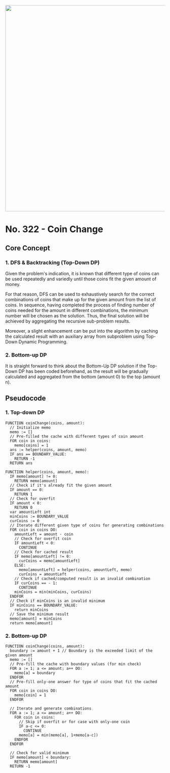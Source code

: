 <p align="center"><img src="https://i.ibb.co/6JBhfxV/image.png" width="650" /></p>

# No. 322 - Coin Change

## Core Concept

### 1. DFS & Backtracking (Top-Down DP)

Given the problem's indication, it is known that different type of coins can be
used repeatedly and variedly until those coins fit the given amount of money.

For that reason, DFS can be used to exhaustively search for the correct
combinations of coins that make up for the given amount from the list of coins.
In sequence, having completed the process of finding number of coins needed for
the amount in different combinations, the minimum number will be chosen as the
solution. Thus, the final solution will be achieved by aggregating the
recursive sub-problem results.

Moreover, a slight enhancement can be put into the algorithm by caching the
calculated result with an auxiliary array from subproblem using Top-Down Dynamic Programming.

### 2. Bottom-up DP

It is straight forward to think about the Bottom-Up DP solution if the Top-Down
DP has been coded beforehand, as the result will be gradually calculated and aggregated
from the bottom (amount 0) to the top (amount n).

## Pseudocode

### 1. Top-down DP

```text
FUNCTION coinChange(coins, amount):
  // Initialize memo
  memo := []
  // Pre-filled the cache with different types of coin amount
  FOR coin in coins:
    memo[coins] = 1
  ans := helper(coins, amount, memo)
  IF ans == BOUNDARY_VALUE:
    RETURN -1
  RETURN ans

FUNCTION helper(coins, amount, memo):
  IF memo[amount] != 0:
    RETURN memo[amount]
  // Check if it's already fit the given amount
  IF amount == 0:
    RETURN 1
  // Check for overfit
  IF amount < 0:
    RETURN 0
  var amountLeft int
  minCoins := BOUNDARY_VALUE
  curCoins := 0
  // Iterate different given type of coins for generating combinations
  FOR coin in coins DO:
    amountLeft = amount - coin
    // Check for overfit coin
    IF amountLeft < 0:
      CONTINUE
    // Check for cached result
    IF memo[amountLeft] != 0:
      curCoins = memo[amountLeft]
    ELSE:
      memo[amountLeft] = helper(coins, amountLeft, memo)
      curCoins = amountLeft
    // Check if cached/computed result is an invalid combination
    IF curCoins == - 1:
      CONTINUE
    minCoins = min(minCoins, curCoins)
  ENDFOR
  // Check if minCoins is an invalid minimum
  IF minCoins == BOUNDARY_VALUE:
    return minCoins
  // Save the minimum result
  memo[amount] = minCoins
  return memo[amount]
```

### 2. Bottom-up DP

```text
FUNCTION coinChange(coins, amount):
  boundary := amount + 1 // Boundary is the exceeded limit of the given amount
  memo := []
  // Pre-fill the cache with boundary values (for min check)
  FOR a := 1; a <= amount; a++ DO:
    memo[a] = boundary
  ENDFOR
  // Pre-fill only-one answer for type of coins that fit the cached amount
  FOR coin in coins DO:
    memo[coin] = 1
  ENDFOR

  // Iterate and generate combinations
  FOR a := 1; a <= amount; a++ DO:
    FOR coin in coins:
      // Skip if overfit or for case with only-one coin
      IF a-c <= 0:
        CONTINUE
      memo[a] = min(memo[a], 1+memo[a-c])
    ENDFOR
  ENDFOR

  // Check for valid minimum
  IF memo[amount] < boundary:
    RETURN memo[amount]
  RETURN -1
```
